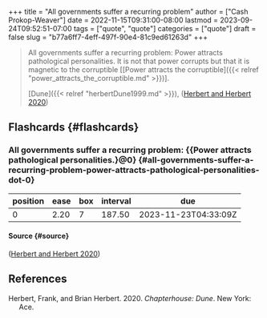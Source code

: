 +++
title = "All governments suffer a recurring problem"
author = ["Cash Prokop-Weaver"]
date = 2022-11-15T09:31:00-08:00
lastmod = 2023-09-24T09:52:51-07:00
tags = ["quote", "quote"]
categories = ["quote"]
draft = false
slug = "b77a6ff7-4eff-497f-90e4-81c9ed61263d"
+++

> All governments suffer a recurring problem: Power attracts pathological personalities. It is not that power corrupts but that it is magnetic to the corruptible [[Power attracts the corruptible]({{< relref "power_attracts_the_corruptible.md" >}})].
>
> [Dune]({{< relref "herbertDune1999.md" >}}), (<a href="#citeproc_bib_item_1">Herbert and Herbert 2020</a>)


## Flashcards {#flashcards}


### All governments suffer a recurring problem: {{Power attracts pathological personalities.}@0} {#all-governments-suffer-a-recurring-problem-power-attracts-pathological-personalities-dot-0}

| position | ease | box | interval | due                  |
|----------|------|-----|----------|----------------------|
| 0        | 2.20 | 7   | 187.50   | 2023-11-23T04:33:09Z |


#### Source {#source}

(<a href="#citeproc_bib_item_1">Herbert and Herbert 2020</a>)

## References

<style>.csl-entry{text-indent: -1.5em; margin-left: 1.5em;}</style><div class="csl-bib-body">
  <div class="csl-entry"><a id="citeproc_bib_item_1"></a>Herbert, Frank, and Brian Herbert. 2020. <i>Chapterhouse: Dune</i>. New York: Ace.</div>
</div>
